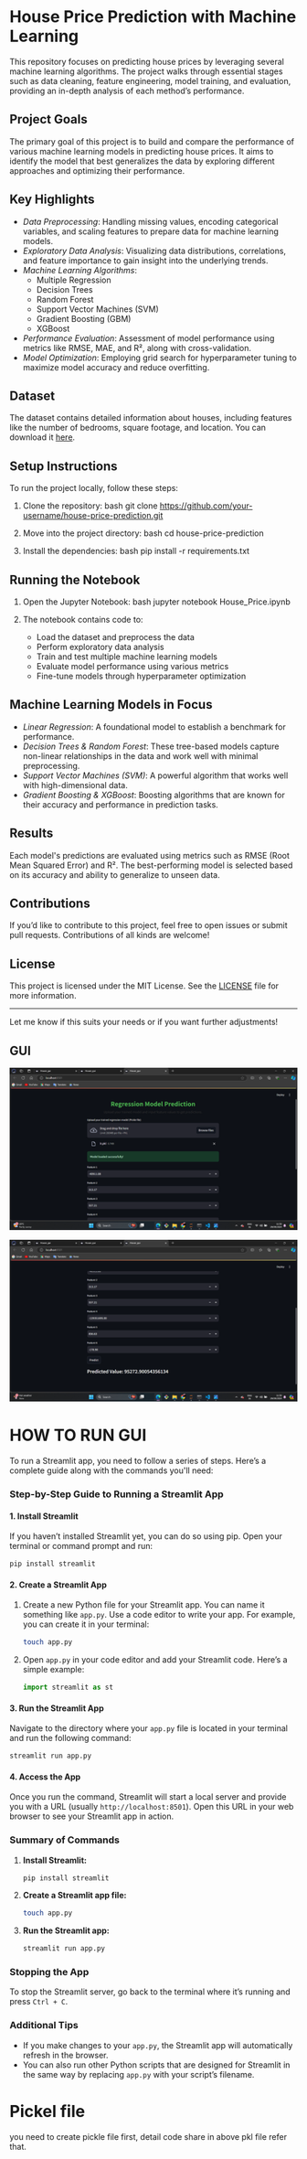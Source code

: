 # House Price Prediction with Machine Learning

This repository focuses on predicting house prices by leveraging several machine learning algorithms. The project walks through essential stages such as data cleaning, feature engineering, model training, and evaluation, providing an in-depth analysis of each method’s performance.

## Project Goals

The primary goal of this project is to build and compare the performance of various machine learning models in predicting house prices. It aims to identify the model that best generalizes the data by exploring different approaches and optimizing their performance.

## Key Highlights

- *Data Preprocessing*: Handling missing values, encoding categorical variables, and scaling features to prepare data for machine learning models.
- *Exploratory Data Analysis*: Visualizing data distributions, correlations, and feature importance to gain insight into the underlying trends.
- *Machine Learning Algorithms*:
  - Multiple Regression
  - Decision Trees
  - Random Forest
  - Support Vector Machines (SVM)
  - Gradient Boosting (GBM)
  - XGBoost
- *Performance Evaluation*: Assessment of model performance using metrics like RMSE, MAE, and R², along with cross-validation.
- *Model Optimization*: Employing grid search for hyperparameter tuning to maximize model accuracy and reduce overfitting.

## Dataset

The dataset contains detailed information about houses, including features like the number of bedrooms, square footage, and location. You can download it [here](insert_link_to_dataset).

## Setup Instructions

To run the project locally, follow these steps:

1. Clone the repository:
   bash
   git clone https://github.com/your-username/house-price-prediction.git
   

2. Move into the project directory:
   bash
   cd house-price-prediction
   

3. Install the dependencies:
   bash
   pip install -r requirements.txt
   

## Running the Notebook

1. Open the Jupyter Notebook:
   bash
   jupyter notebook House_Price.ipynb
   

2. The notebook contains code to:
   - Load the dataset and preprocess the data
   - Perform exploratory data analysis
   - Train and test multiple machine learning models
   - Evaluate model performance using various metrics
   - Fine-tune models through hyperparameter optimization

## Machine Learning Models in Focus

- *Linear Regression*: A foundational model to establish a benchmark for performance.
- *Decision Trees & Random Forest*: These tree-based models capture non-linear relationships in the data and work well with minimal preprocessing.
- *Support Vector Machines (SVM)*: A powerful algorithm that works well with high-dimensional data.
- *Gradient Boosting & XGBoost*: Boosting algorithms that are known for their accuracy and performance in prediction tasks.

## Results

Each model's predictions are evaluated using metrics such as RMSE (Root Mean Squared Error) and R². The best-performing model is selected based on its accuracy and ability to generalize to unseen data.

## Contributions

If you’d like to contribute to this project, feel free to open issues or submit pull requests. Contributions of all kinds are welcome!

## License

This project is licensed under the MIT License. See the [LICENSE](LICENSE) file for more information.

---

Let me know if this suits your needs or if you want further adjustments!

## GUI
![Example Image](https://github.com/rishi146196/House_Price_prediction/blob/main/House_price_gui2.png?raw=true)

![Example Image](https://github.com/rishi146196/House_Price_prediction/blob/main/House_price_gui1.png?raw=true)

# HOW TO RUN GUI
To run a Streamlit app, you need to follow a series of steps. Here’s a complete guide along with the commands you'll need:

### Step-by-Step Guide to Running a Streamlit App

#### 1. **Install Streamlit**

If you haven’t installed Streamlit yet, you can do so using pip. Open your terminal or command prompt and run:

```bash
pip install streamlit
```

#### 2. **Create a Streamlit App**

1. Create a new Python file for your Streamlit app. You can name it something like `app.py`. Use a code editor to write your app. For example, you can create it in your terminal:

   ```bash
   touch app.py
   ```

2. Open `app.py` in your code editor and add your Streamlit code. Here’s a simple example:

   ```python
   import streamlit as st

   
   ```

#### 3. **Run the Streamlit App**

Navigate to the directory where your `app.py` file is located in your terminal and run the following command:

```bash
streamlit run app.py
```

#### 4. **Access the App**

Once you run the command, Streamlit will start a local server and provide you with a URL (usually `http://localhost:8501`). Open this URL in your web browser to see your Streamlit app in action.

### Summary of Commands

1. **Install Streamlit:**
   ```bash
   pip install streamlit
   ```

2. **Create a Streamlit app file:**
   ```bash
   touch app.py
   ```

3. **Run the Streamlit app:**
   ```bash
   streamlit run app.py
   ```

### Stopping the App

To stop the Streamlit server, go back to the terminal where it’s running and press `Ctrl + C`.

### Additional Tips

- If you make changes to your `app.py`, the Streamlit app will automatically refresh in the browser.
- You can also run other Python scripts that are designed for Streamlit in the same way by replacing `app.py` with your script’s filename.

# Pickel file 
you need to create pickle file first, detail code share in above pkl file refer that.

